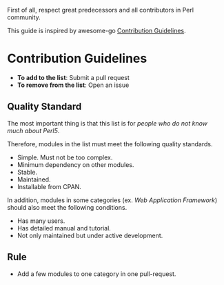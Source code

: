 First of all, respect great predecessors and all contributors in Perl community.

This guide is inspired by awesome-go [Contribution Guidelines](https://github.com/avelino/awesome-go/blob/master/CONTRIBUTING.md).

# Contribution Guidelines

* **To add to the list**: Submit a pull request
* **To remove from the list**: Open an issue

## Quality Standard

The most important thing is that this list is for *people who do not know much about Perl5*.

Therefore, modules in the list must meet the following quality standards.

* Simple. Must not be too complex.
* Minimum dependency on other modules.
* Stable.
* Maintained.
* Installable from CPAN.

In addition, modules in some categories (ex. *Web Application Framework*) should also meet the following conditions.

* Has many users.
* Has detailed manual and tutorial.
* Not only maintained but under active development.

## Rule

* Add a few modules to one category in one pull-request.

